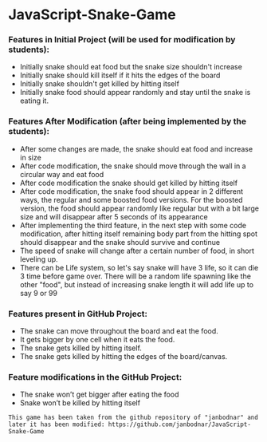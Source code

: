 # JavaScript-Snake-Game

### Features in Initial Project (will be used for modification by students):
- Initially snake should eat food but the snake size shouldn't increase
- Initially snake should kill itself if it hits the edges of the board
- Initially snake shouldn't get killed by hitting itself
- Initially snake food should appear randomly and stay until the snake is eating it.

### Features After Modification (after being implemented by the students):
- After some changes are made, the snake should eat food and increase in size
- After code modification, the snake should move through the wall in a circular way and eat food
- After code modification the snake should get killed by hitting itself
- After code modification, the snake food should appear in 2 different ways, the regular and some boosted food versions. For the boosted version, the food should appear randomly like regular but with a bit large size and will disappear after 5 seconds of its appearance
- After implementing the third feature, in the next step with some code modification, after hitting itself remaining body part from the hitting spot should disappear and the snake should survive and continue
- The speed of snake will change after a certain number of food, in short leveling up.
- There can be Life system, so let's say snake will have 3 life, so it can die 3 time before game over. There will be a random life spawning like the other "food", but instead of increasing snake length it will add life up to say 9 or 99

### Features present in GitHub Project:
- The snake can move throughout the board and eat the food.
- It gets bigger by one cell when it eats the food.
- The snake gets killed by hitting itself.
- The snake gets killed by hitting the edges of the board/canvas.

### Feature modifications in the GitHub Project:
- The snake won’t get bigger after eating the food
- Snake won’t be killed by hitting itself

```
This game has been taken from the github repository of "janbodnar" and later it has been modified: https://github.com/janbodnar/JavaScript-Snake-Game
```
